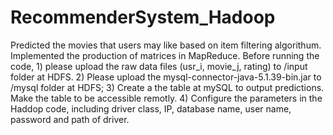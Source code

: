 # RecommenderSystem_Hadoop
Predicted the movies that users may like based on item filtering algorithum. Implemented the production of matrices in MapReduce.
Before running the code, 1) please upload the raw data files (usr_i, movie_j, rating) to /input folder at HDFS.
2) Please upload the mysql-connector-java-5.1.39-bin.jar to  /mysql folder at HDFS;
3) Create a the table at mySQL to output predictions. Make the table to be accessible remotly.
4) Configure the parameters in the Haddop code, including driver class, IP, database name, user name, password and path of driver.
